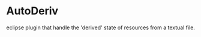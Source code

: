 AutoDeriv
=========

eclipse plugin that handle the 'derived' state of resources from a textual file.
